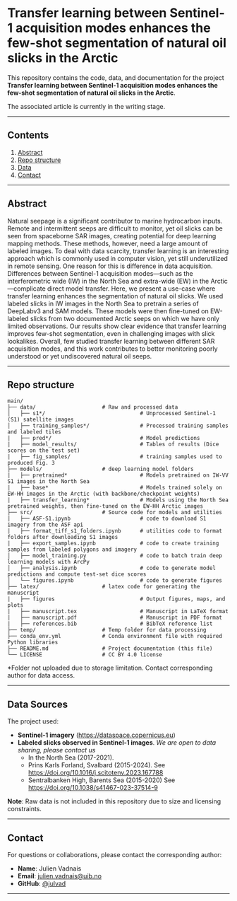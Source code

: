 # Transfer learning between Sentinel-1 acquisition modes enhances the few-shot segmentation of natural oil slicks in the Arctic

This repository contains the code, data, and documentation for the project **Transfer learning between Sentinel-1 acquisition modes enhances the few-shot segmentation of natural oil slicks in the Arctic**.

The associated article is currently in the writing stage.

---

## Contents
1. [Abstract](#abstract)
2. [Repo structure](#rep-structure)
3. [Data](#data)
4. [Contact](#contact)

---

## Abstract
Natural seepage is a significant contributor to marine hydrocarbon inputs. Remote and intermittent seeps are
difficult to monitor, yet oil slicks can be seen from spaceborne
SAR images, creating potential for deep learning mapping
methods. These methods, however, need a large amount of
labeled images. To deal with data scarcity, transfer learning is an
interesting approach which is commonly used in computer vision,
yet still underutilized in remote sensing. One reason for this
is difference in data acquisition. Differences between Sentinel-1 
acquisition modes—such as the interferometric wide (IW) in
the North Sea and extra-wide (EW) in the Arctic—complicate
direct model transfer. Here, we present a use-case where transfer
learning enhances the segmentation of natural oil slicks. We
used labeled slicks in IW images in the North Sea to pretrain a
series of DeepLabv3 and SAM models. These models were then
fine-tuned on EW-labeled slicks from two documented Arctic
seeps on which we have only limited observations. Our results
show clear evidence that transfer learning improves few-shot
segmentation, even in challenging images with slick lookalikes.
Overall, few studied transfer learning between different SAR
acquisition modes, and this work contributes to better monitoring
poorly understood or yet undiscovered natural oil seeps.

---

## Repo structure
```plaintext
main/
├── data/                     # Raw and processed data
│   ├── s1*/                              # Unprocessed Sentinel-1 (S1) satellite images
│   ├── training_samples*/                # Processed training samples and labeled tiles
|   ├── pred*/                            # Model predictions
|   ├── model_results/                    # Tables of results (Dice scores on the test set)
|   ├── fig_samples/                      # training samples used to produced Fig. 3
├── models/                   # deep learning model folders
|   ├── pretrained*                       # Models pretrained on IW-VV S1 images in the North Sea
|   ├── base*                             # Models trained solely on EW-HH images in the Arctic (with backbone/checkpoint weights)
|   ├── transfer_learning*                # Models using the North Sea pretrained weights, then fine-tuned on the EW-HH Arctic images
├── src/                      # Source code for models and utilities
|   ├── ASF-S1.ipynb                      # code to download S1 imagery from the ASF api
|   ├── format_tiff_s1_folders.ipynb      # utilities code to format folders after downloading S1 images
|   ├── export_samples.ipynb              # code to create training samples from labeled polygons and imagery
│   ├── model_training.py                 # code to batch train deep learning models with ArcPy
│   ├── analysis.ipynb                    # code to generate model predictions and compute test-set dice scores
│   └── figures.ipynb                     # code to generate figures
├── latex/                    # latex code for generating the manuscript    
|   ├── figures                           # Output figures, maps, and plots
|   ├── manuscript.tex                    # Manuscript in LaTeX format
|   ├── manuscript.pdf                    # Manuscript in PDF format
|   ├── references.bib                    # BibTeX reference list
├── temp/                     # Temp folder for data processing
├── conda_env.yml             # Conda environment file with required Python libraries
├── README.md                 # Project documentation (this file)
└── LICENSE                   # CC BY 4.0 license
```
*Folder not uploaded due to storage limitation. Contact corresponding author for data access.

---

## Data Sources
The project used:
- **Sentinel-1 imagery** (https://dataspace.copernicus.eu)
- **Labeled slicks observed in Sentinel-1 images**. *We are open to data sharing, please contact us*
   - In the North Sea (2017-2021).
   - Prins Karls Forland, Svalbard (2015-2024). See https://doi.org/10.1016/j.scitotenv.2023.167788
   - Sentralbanken High, Barents Sea (2015-2020) See https://doi.org/10.1038/s41467-023-37514-9

**Note**: Raw data is not included in this repository due to size and licensing constraints.

---

## Contact
For questions or collaborations, please contact the corresponding author:
- **Name**: Julien Vadnais
- **Email**: julien.vadnais@uib.no
- **GitHub**: [@julvad](https://github.com/julvad)
---
